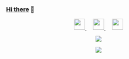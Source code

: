 ### <a href="https://lewky.cn/" target="_blank">Hi there</a> 👋

<!--
**lewky/lewky** is a ✨ _special_ ✨ repository because its `README.md` (this file) appears on your GitHub profile.

Here are some ideas to get you started:

- 🔭 I’m currently working on ...
- 🌱 I’m currently learning ...
- 👯 I’m looking to collaborate on ...
- 🤔 I’m looking for help with ...
- 💬 Ask me about ...
- 📫 How to reach me: ...
- 😄 Pronouns: ...
- ⚡ Fun fact: ...
-->

<p align="center">
  <a href="https://lewky.blog.csdn.net/" target="_blank" title="CSDN博客">
    <img src="https://img.icons8.com/material/48/000000/csdn.png" width="30px"/>
  </a>
  &emsp;
  <a href= "https://lewky.cn" target="_blank" title="个人站点">
    <img src="https://img.icons8.com/metro/26/000000/home.png" width="30px"/>
  </a>
  &emsp;
  <a href="https://javanote.doc.lewky.cn/" target="_blank" title="Java笔记">
    <img src="https://img.icons8.com/ios-glyphs/256/000000/coffee.png" width="30px"/>
  </a>  
</p>
<p align="center">
  <a href="https://github.com/lewky">
    <img src="https://github-profile-trophy.vercel.app/?username=lewky&theme=darkhub" />
  </a>
</p>
<p align="center">
  <a href="https://github.com/lewky">
    <img src="https://github-readme-stats.vercel.app/api?username=lewky&theme=dracula&show_icons=true" />
  </a>
</p>
